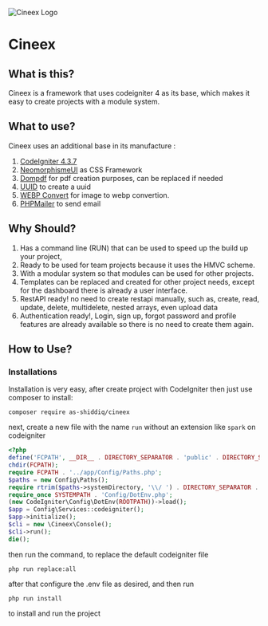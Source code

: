 ![Cineex Logo](https://kodingakan.com/cineex.png)

# Cineex  
## What is this?
Cineex is a framework that uses codeigniter 4 as its base, which makes it easy to create projects with a module system.

## What to use?
Cineex uses an additional base in its manufacture :
1. [CodeIgniter 4.3.7](https://codeigniter.com/)  
2. [NeomorphismeUI](https://themesberg.com/product/ui-kit/neumorphism-ui-kit-bootstrap) as CSS Framework
3. [Dompdf](https://github.com/dompdf/dompdf) for pdf creation purposes, can be replaced if needed
4. [UUID](https://github.com/ramsey/uuid) to create a uuid
5. [WEBP Convert](https://github.com/rosell-dk/webp-convert) for image to webp convertion.
6. [PHPMailer](https://github.com/PHPMailer/PHPMailer) to send email

## Why Should?
1. Has a command line (RUN) that can be used to speed up the build up your project,   
2. Ready to be used for team projects because it uses the HMVC scheme.
3. With a modular system so that modules can be used for other projects.
4. Templates can be replaced and created for other project needs, except for the dashboard there is already a user interface.
5. RestAPI ready! no need to create restapi manually, such as, create, read, update, delete, multidelete, nested arrays, even upload data
6. Authentication ready!, Login, sign up, forgot password and profile features are already available so there is no need to create them again.

## How to Use?
### Installations
Installation is very easy, after create project with CodeIgniter then just use composer to install:
```console
composer require as-shiddiq/cineex
```
next, create a new file with the name `run` without an extension like `spark` on codeigniter
```php
<?php
define('FCPATH', __DIR__ . DIRECTORY_SEPARATOR . 'public' . DIRECTORY_SEPARATOR);
chdir(FCPATH);
require FCPATH . '../app/Config/Paths.php';
$paths = new Config\Paths();
require rtrim($paths->systemDirectory, '\\/ ') . DIRECTORY_SEPARATOR . 'bootstrap.php';
require_once SYSTEMPATH . 'Config/DotEnv.php';
(new CodeIgniter\Config\DotEnv(ROOTPATH))->load();
$app = Config\Services::codeigniter();
$app->initialize();
$cli = new \Cineex\Console();
$cli->run();
die();

```
then run the command, to replace the default codeigniter file
```console
php run replace:all

```
after that configure the .env file as desired, and then run 
```console
php run install
```
to install and run the project
